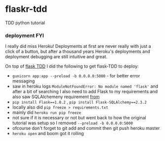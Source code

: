 # flaskr-tdd
TDD python tutorial


### deployment FYI

I really did miss Heroku! Deployments at first are never really with just a click of a button, but after a thousand years Heroku's deployments and deployment debugging are still intuitive and great. 

On top of [flask TDD](https://github.com/mjhea0/flaskr-tdd#deployment) I did the following to get flask-TDD to deploy:
  - `gunicorn app:app --preload -b 0.0.0.0:5000` - for better error messaging
  - saw in heroku logs `ModuleNotFoundError: No module named 'flask'` and after a bit of searching I also need to add Flask to my requirements and also saw SQLAlchemeny requirement [from](https://github.com/mjhea0/flaskr-tdd/blob/master/requirements.txt)
  - `pip install Flask==1.0.2` , `pip install Flask-SQLAlchemy==2.3.2` 
  - locally also did `pip freeze > requirements.txt`
  - mainly did `heroku run pip freeze`
  - not sure if it is necessary or not but went back to how the original tutorial was setup so I removed `--preload -b 0.0.0.0:5000`
  - ofcourse don't forget to git add and commit then git push heroku master 
  - `heroku open` and boom got it rolling
